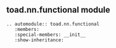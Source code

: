 ## toad.nn.functional module

```eval_rst
.. automodule:: toad.nn.functional
   :members:
   :special-members: __init__
   :show-inheritance:
```
